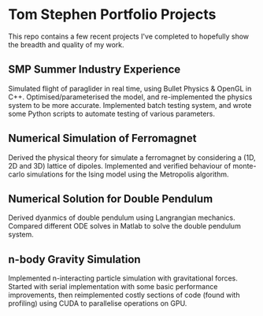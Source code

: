 # Tom Stephen Portfolio Projects

This repo contains a few recent projects I've completed to hopefully show the breadth and quality of my work.

## SMP Summer Industry Experience
Simulated flight of paraglider in real time, using Bullet Physics & OpenGL in C++. Optimised/parameterised the model, and re-implemented the physics system to be more accurate. Implemented batch testing system, and wrote some Python scripts to automate testing of various parameters.

## Numerical Simulation of Ferromagnet
Derived the physical theory for simulate a ferromagnet by considering a (1D, 2D and 3D) lattice of dipoles. Implemented and verified behaviour of monte-carlo simulations for the Ising model using the Metropolis algorithm.

## Numerical Solution for Double Pendulum
Derived dyanmics of double pendulum using Langrangian mechanics. Compared different ODE solves in Matlab to solve the double pendulum system.

## n-body Gravity Simulation
Implemented n-interacting particle simulation with gravitational forces. Started with serial implementation with some basic performance improvements, then reimplemented costly sections of code (found with profiling) using CUDA to parallelise operations on GPU.
